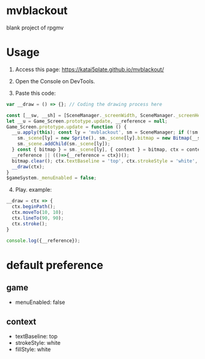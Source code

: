 # mvblackout
blank project of rpgmv

# Usage
1. Access this page:
https://katai5plate.github.io/mvblackout/

2. Open the Console on DevTools.

3. Paste this code:
```js
var __draw = () => {}; // Coding the drawing process here

const [__sw, __sh] = [SceneManager._screenWidth, SceneManager._screenHeight]
let __u = Game_Screen.prototype.update, __reference = null;
Game_Screen.prototype.update = function () {
  __u.apply(this); const ly = 'mvblackout', sm = SceneManager; if (!sm._scene[ly]) {
    sm._scene[ly] = new Sprite(), sm._scene[ly].bitmap = new Bitmap(__sw, __sh);
    sm._scene.addChild(sm._scene[ly]);
  } const { bitmap } = sm._scene[ly], { context } = bitmap, ctx = context;
  __reference || (()=>{__reference = ctx})();
  bitmap.clear(); ctx.textBaseline = 'top', ctx.strokeStyle = 'white', ctx.fillStyle = 'white';
  __draw(ctx);
}
$gameSystem._menuEnabled = false;
```

4. Play. example:
```js
__draw = ctx => {
  ctx.beginPath();
  ctx.moveTo(10, 10);
  ctx.lineTo(90, 90);
  ctx.stroke();
}
```
```js
console.log({__reference});
```

# default preference
## game
- menuEnabled: false
## context
- textBaseline: top
- strokeStyle: white
- fillStyle: white
